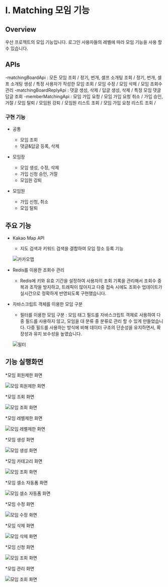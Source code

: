 # I. Matching 모임 기능

## Overview
우산 프로젝트의 모임 기능입니다. 로그인 사용자들의 레벨에 따라 모임 기능을 사용 할 수 있습니다.

## APIs
-matchingBoardApi : 모든 모임 조회 / 정기, 번개, 셀프 소개팅 조회 / 정기, 번개, 셀프 소개팅 생성 / 특정 사용자가 작성한 모임 조회 / 모임 수정 / 모임 삭제 / 모임 조회수 관리 
-matchingBoardReplyApi : 댓글 생성, 삭제 / 답글 생성, 삭제 / 특정 모임 댓글 답글 조회
-memberMatchingApi : 모임 가입 요청 / 모임 가입 요청 취소 / 가입 승인, 거절 / 모임 탈퇴 / 모임원 강퇴 / 모임원 리스트 조회 / 모임 가입 요청 리스트 조회 / 

### 구현 기능

- 공통
  - 모임 조회
  - 댓글&답글 등록, 삭제
  
- 모임장
  - 모임 생성, 수정, 삭제
  - 가입 신청 승인, 거절
  - 모임원 강퇴

- 모임원
  - 가입 신청, 취소
  - 모임 탈퇴




## 주요 기능

- Kakao Map API
  - 지도 검색과 키워드 검색을 결합하여 모임 장소 등록 기능
  
  ![카카오맵](./39.png)
  
- Redis를 이용한 조회수 관리
  - Redis에 키와 유효 기간을 설정하여 사용자의 조회 기록을 관리해서 조회수 중복과 조작을 방지하고,
  트래픽이 많아지고 다중 접속 시에도 조회수 업데이트가 실시간으로 정확하게 반영되도록 구현했습니다.

- 자바스크립트 객체를 이용한 모임 구분
  - 필터를 이용한 모임 구분  : 모임 태그 필드를 자바스크립트 객체로 사용하여 다중 필드를 사용하지 않고,
  모임을 대 분류 중 분류로 관리 할 수 있게 만들었습니다. 다중 필드를 사용하는 방식에 비해 데이터 구조의 단순성을 유지하면서,
  확장성과 유지 보수성을 높였습니다.
  
  ![필터](./40.png)



  
## 기능 실행화면

*모임 회원제한 화면

![모임 회원제한 화면](./덕현_모임_비로그인_로그인_권한차이.gif)

*모임 조회 화면

![모임 조회 화면](./덕현_모임_전체_정기_번개_셀소_조회.gif)

*모임 레벨제한 화면

![모임 레벨제한 화면](./덕현_모임_모임만들기레벨제한.gif)

*모임 생성 화면

![모임 생성 화면](./덕현_모임_모임생성.gif)

*모임 카테고리 화면

![모임 조회 화면](./덕현_모임_카테고리별폼변경과레벨제한.gif)

*모임 셀소 자동폼 화면

![모임 셀소 자동폼 화면](./덕현_모임_셀프소개팅폼자동입력.gif)

*모임 수정 화면

![모임 수정 화면](./덕현_모임_모임수정페이지.gif)

*모임 삭제 화면

![모임 삭제 화면](./덕현_모임_모임삭제.gif)

*모임 신청 화면

![모임 조회 화면](./덕현_모임_신청_취소_탈퇴_거절.gif)

*모임 관리 화면

![모임 조회 화면](./matching/덕현_모임_모임신청관리_모임원관리.gif)



